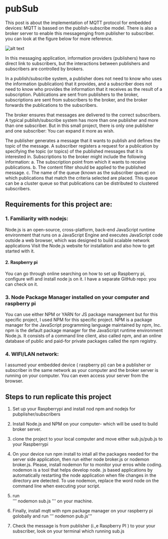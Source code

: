 # pubSub
This post is about the implementation of MQTT protocol for embedded devices: MQTT is bassed on the publish-subscribe model. There is also a broker server to enable this messagenging from publisher to subscriber. you can look at the figure below for more reference.


![alt text](https://assets.emqx.com/images/a6baf485733448bc9730f47bf1f41135.png?imageMogr2/thumbnail/1520x)

In this messaging application, information providers (publishers) have no direct link to subscribers, but the interactions between publishers and subscribers are controlled by brokers.

In a publish/subscribe system, a publisher does not need to know who uses the information (publication) that it provides, and a subscriber does not need to know who provides the information that it receives as the result of a subscription. Publications are sent from publishers to the broker, subscriptions are sent from subscribers to the broker, and the broker forwards the publications to the subscribers.
 
The broker ensures that messages are delivered to the correct subscribers. A typical publish/subscribe system has more than one publisher and more than one subscriber. But in this small project, there is only one publisher and one subscriber: You can expand it more as wish.

The publisher generates a message that it wants to publish and defines the topic of the message. A subscriber registers a request for a publication by specifying the topic (or topics) of the published messages that it is interested in. Subscriptions to the broker might include the following information:
   a. The subscription point from which it wants to receive publications.
   b. The content filter should be applied to the published message.
   c. The name of the queue (known as the subscriber queue) on which publications that match the criteria selected are placed. This queue can be a cluster queue so that publications can be distributed to clustered subscribers.



## Requirements for this project are:
### 1. Familiarity with nodejs:

Node.js is an open-source, cross-platform, back-end JavaScript runtime environment that runs on a JavaScript Engine and executes JavaScript code outside a web browser, which was designed to build scalable network applications
Visit the  Node.js website for installation and also how to get started with it.

#### 2. Raspberry pi
You can go through online searching on how to set up Raspberry pi, configure wifi and install node js on it. I have a separate GitHub repo: you can check on it. 

### 3. Node Package Manager installed on your computer and raspberry pi
  You can use either NPM or YARN for JS package management but for this specific project, I used NPM for this specific project. NPM is a package manager for the JavaScript programming language maintained by npm, Inc. npm is the default package manager for the JavaScript runtime environment Node.js. It consists of a command line client, also called npm, and an online database of public and paid-for private packages called the npm registry.

### 4. WIFI/LAN network:
I assumed your embedded device ( raspberry pi) can be a publisher or subscriber in the same network as your computer and the broker server is running on your computer. You can even access your server from the browser.



## Steps to run replicate this project
1. Set up your Raspberrypi and install nod npm and nodejs for pubplisher/subscribers
2. Install Node.js and NPM on your computer- which will be used to build broker server.
3. clone the project to your local computer and move either sub.js/pub.js to your Raspberrypi
4. On your device run npm install to intall all the packages needed for the server side application, then run either node broker.js or nodemon broker.js. 
Please, install nodemon for to monitor your erros while coding. 
nodemon is a tool that helps develop node. js based applications by automatically restarting the node application when file changes in the directory are detected. To use nodemon, replace the word node on the command line when executing your script.

5. run  
'''
nodemon sub.js
'''
on your machine.
6. Finally, install mqtt with npm package manager on your raspberry pi golobally and run 
''' nodemon pub.js'''

7. Check the message is from publisher (i.,e Raspberry PI ) to your your subscriber, look on your terminal which running sub.js


